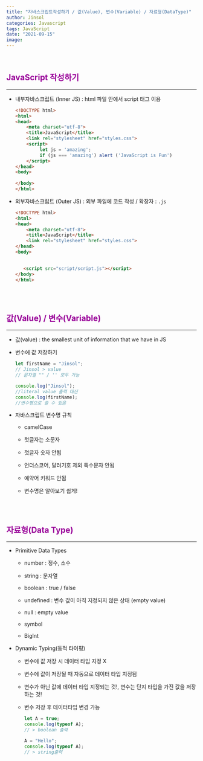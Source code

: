 ```yaml
---
title: "자바스크립트작성하기 / 값(Value), 변수(Variable) / 자료형(DataType)"
author: Jinsol
categories: Javascript
tags: JavaScript
date: "2021-09-15"
image: 
---
```


<br>

## <span style="color:#990099">JavaScript 작성하기</span>

<hr>

- 내부자바스크립트 (Inner JS) : html 파일 안에서 script 태그 이용

    ```html
    <!DOCTYPE html>
    <html>
    <head>
        <meta charset="utf-8">
        <title>JavaScript</title>
        <link rel="stylesheet" href="styles.css">
        <script>
             let js = 'amazing';
             if (js === 'amazing') alert ('JavaScript is Fun')
        </script>
    </head>
    <body>
       
    </body>
    </html>
    ```

- 외부자바스크립트 (Outer JS) : 외부 파일에 코드 작성 / 확장자 : ` .js `

    ```html
    <!DOCTYPE html>
    <html>
    <head>
        <meta charset="utf-8">
        <title>JavaScript</title>
        <link rel="stylesheet" href="styles.css">
    </head>
    <body>
       

       <script src="script/script.js"></script>
    </body>
    </html>
    ```
    
<br><br>

## <span style="color:#990099">값(Value) / 변수(Variable)</span>

<hr>

- 값(value) : the smallest unit of information that we have in JS

- 변수에 값 저장하기

    ```javascript
    let firstName = "Jinsol";
    // Jinsol > value
    // 문자열 "" / '' 모두 가능

    console.log("Jinsol"); 
    //literal value 출력 대신
    console.log(firstName);
    //변수명으로 쓸 수 있음
    ```


- 자바스크립트 변수명 규칙

    - camelCase

    - 첫글자는 소문자

    - 첫글자 숫자 안됨

    - 언더스코어, 달러기호 제외 특수문자 안됨

    - 예약어 키워드 안됨

    - 변수명은 알아보기 쉽게!

    
<br><br>

## <span style="color:#990099">자료형(Data Type)</span>

<hr>

- Primitive Data Types

    - number : 정수, 소수

    - string : 문자열

    - boolean : true / false

    - undefined : 변수 값이 아직 지정되지 않은 상태 (empty value)

    - null : empty value

    - symbol

    - BigInt

- Dynamic Typing(동적 타이핑)

    - 변수에 값 저장 시 데이터 타입 지정 X

    - 변수에 값이 저장될 때 자동으로 데이터 타입 지정됨

    - 변수가 아닌 값에 데이터 타입 지정되는 것!, 변수는 단지 타입을 가진 값을 저장하는 것!

    - 변수 저장 후 데이터타입 변경 가능

        ```javascript
        let A = true;
        console.log(typeof A); 
        // > boolean 출력

        A = "Hello";
        console.log(typeof A); 
        // > string출력
        ```